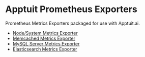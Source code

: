 # Apptuit Prometheus Exporters

Prometheus Metrics Exporters packaged for use with Apptuit.ai.

* [Node/System Metrics Exporter](https://github.com/ApptuitAI/prometheus-exporters/node_exporter)
* [Memcached Metrics Exporter](https://github.com/ApptuitAI/prometheus-exporters/memcached_exporter)
* [MySQL Server Metrics Exporter](https://github.com/ApptuitAI/prometheus-exporters/mysqld_exporter)
* [Elasticsearch Metrics Exporter](https://github.com/ApptuitAI/prometheus-exporters/elasticsearch_exporter)

